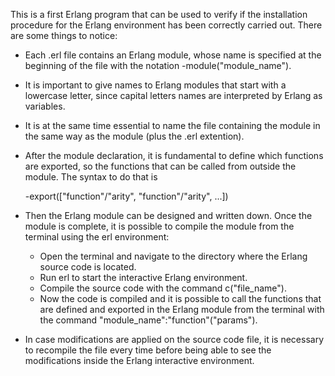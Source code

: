 This is a first Erlang program that can be used to verify if the installation procedure for the Erlang environment has been correctly carried out.
There are some things to notice:
- Each .erl file contains an Erlang module, whose name is specified at the beginning of the file with the notation -module("module_name").
- It is important to give names to Erlang modules that start with a lowercase letter, since capital letters names are interpreted by Erlang as variables.
- It is at the same time essential to name the file containing the module in the same way as the module (plus the .erl extention).
- After the module declaration, it is fundamental to define which functions are exported, so the functions that can be called from outside the module. 
  The syntax to do that is 

  -export(["function"/"arity", "function"/"arity", ...])

- Then the Erlang module can be designed and written down. Once the module is complete, it is possible to compile the module from the terminal using the erl environment:
	- Open the terminal and navigate to the directory where the Erlang source code is located.
	- Run erl to start the interactive Erlang environment.
	- Compile the source code with the command c("file_name").
	- Now the code is compiled and it is possible to call the functions that are defined and exported in the Erlang module from the terminal with the command "module_name":"function"("params").

- In case modifications are applied on the source code file, it is necessary to recompile the file every time before being able to see the modifications inside the Erlang interactive environment.